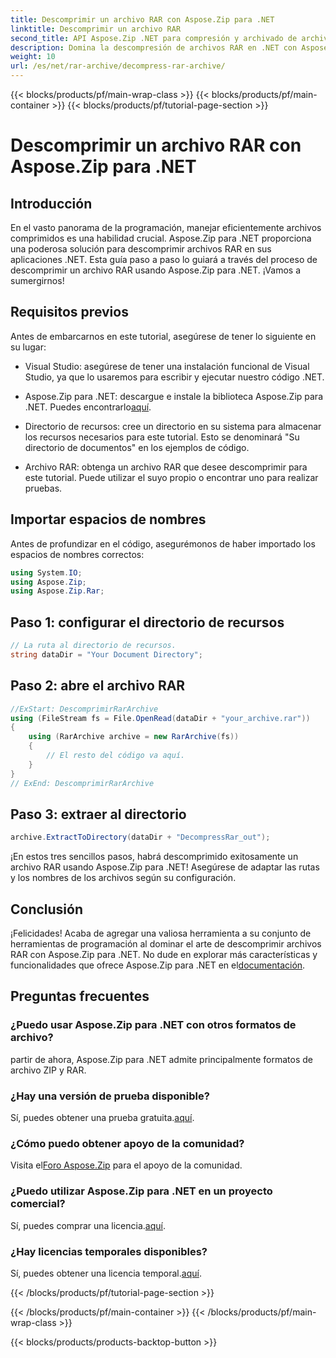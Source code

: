 ```yaml
---
title: Descomprimir un archivo RAR con Aspose.Zip para .NET
linktitle: Descomprimir un archivo RAR
second_title: API Aspose.Zip .NET para compresión y archivado de archivos
description: Domina la descompresión de archivos RAR en .NET con Aspose.Zip. Guía paso a paso para un manejo eficiente de archivos. ¡Descargar ahora!
weight: 10
url: /es/net/rar-archive/decompress-rar-archive/
---
```


{{< blocks/products/pf/main-wrap-class >}}
{{< blocks/products/pf/main-container >}}
{{< blocks/products/pf/tutorial-page-section >}}

# Descomprimir un archivo RAR con Aspose.Zip para .NET


## Introducción

En el vasto panorama de la programación, manejar eficientemente archivos comprimidos es una habilidad crucial. Aspose.Zip para .NET proporciona una poderosa solución para descomprimir archivos RAR en sus aplicaciones .NET. Esta guía paso a paso lo guiará a través del proceso de descomprimir un archivo RAR usando Aspose.Zip para .NET. ¡Vamos a sumergirnos!

## Requisitos previos

Antes de embarcarnos en este tutorial, asegúrese de tener lo siguiente en su lugar:

- Visual Studio: asegúrese de tener una instalación funcional de Visual Studio, ya que lo usaremos para escribir y ejecutar nuestro código .NET.

-  Aspose.Zip para .NET: descargue e instale la biblioteca Aspose.Zip para .NET. Puedes encontrarlo[aquí](https://releases.aspose.com/zip/net/).

- Directorio de recursos: cree un directorio en su sistema para almacenar los recursos necesarios para este tutorial. Esto se denominará "Su directorio de documentos" en los ejemplos de código.

- Archivo RAR: obtenga un archivo RAR que desee descomprimir para este tutorial. Puede utilizar el suyo propio o encontrar uno para realizar pruebas.

## Importar espacios de nombres

Antes de profundizar en el código, asegurémonos de haber importado los espacios de nombres correctos:

```csharp
using System.IO;
using Aspose.Zip;
using Aspose.Zip.Rar;
```

## Paso 1: configurar el directorio de recursos

```csharp
// La ruta al directorio de recursos.
string dataDir = "Your Document Directory";
```

## Paso 2: abre el archivo RAR

```csharp
//ExStart: DescomprimirRarArchive
using (FileStream fs = File.OpenRead(dataDir + "your_archive.rar"))
{
    using (RarArchive archive = new RarArchive(fs))
    {
        // El resto del código va aquí.
    }
}
// ExEnd: DescomprimirRarArchive
```

## Paso 3: extraer al directorio

```csharp
archive.ExtractToDirectory(dataDir + "DecompressRar_out");
```

¡En estos tres sencillos pasos, habrá descomprimido exitosamente un archivo RAR usando Aspose.Zip para .NET! Asegúrese de adaptar las rutas y los nombres de los archivos según su configuración.

## Conclusión

 ¡Felicidades! Acaba de agregar una valiosa herramienta a su conjunto de herramientas de programación al dominar el arte de descomprimir archivos RAR con Aspose.Zip para .NET. No dude en explorar más características y funcionalidades que ofrece Aspose.Zip para .NET en el[documentación](https://reference.aspose.com/zip/net/).

## Preguntas frecuentes

### ¿Puedo usar Aspose.Zip para .NET con otros formatos de archivo?
partir de ahora, Aspose.Zip para .NET admite principalmente formatos de archivo ZIP y RAR.

### ¿Hay una versión de prueba disponible?
 Sí, puedes obtener una prueba gratuita.[aquí](https://releases.aspose.com/).

### ¿Cómo puedo obtener apoyo de la comunidad?
 Visita el[Foro Aspose.Zip](https://forum.aspose.com/c/zip/37) para el apoyo de la comunidad.

### ¿Puedo utilizar Aspose.Zip para .NET en un proyecto comercial?
 Sí, puedes comprar una licencia.[aquí](https://purchase.aspose.com/buy).

### ¿Hay licencias temporales disponibles?
 Sí, puedes obtener una licencia temporal.[aquí](https://purchase.aspose.com/temporary-license/).

{{< /blocks/products/pf/tutorial-page-section >}}

{{< /blocks/products/pf/main-container >}}
{{< /blocks/products/pf/main-wrap-class >}}

{{< blocks/products/products-backtop-button >}}
